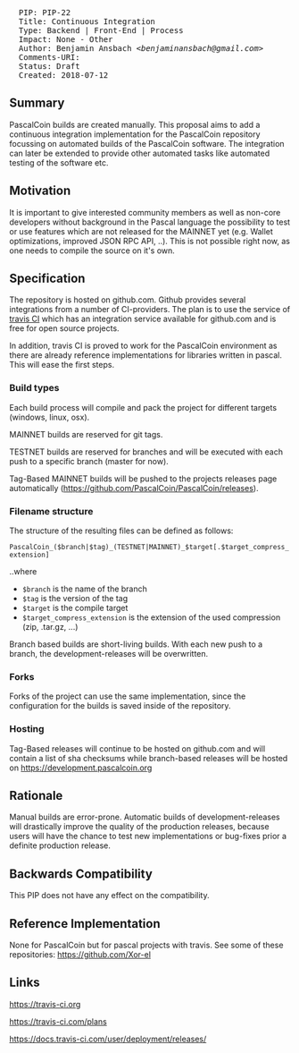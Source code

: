 <pre>
  PIP: PIP-22
  Title: Continuous Integration
  Type: Backend | Front-End | Process
  Impact: None - Other
  Author: Benjamin Ansbach <i>&lt;benjaminansbach@gmail.com&gt;</i>
  Comments-URI: 
  Status: Draft
  Created: 2018-07-12
</pre>

## Summary

PascalCoin builds are created manually. This proposal aims to add a continuous integration implementation for the PascalCoin repository focussing on automated builds of the PascalCoin software. The integration can later be extended to provide other automated tasks like automated testing of the software etc.

## Motivation

It is important to give interested community members as well as non-core developers without background in the Pascal language the possibility to test or use features which are not released for the MAINNET yet (e.g. Wallet optimizations, improved JSON RPC API, ..). This is not possible right now, as one needs to compile the source on it's own.

## Specification

The repository is hosted on github.com. Github provides several integrations from a number of CI-providers. The plan is to use the service of [travis CI](http://www.travis-ci.com) which has an integration service available for github.com and is free for open source projects.

In addition, travis CI is proved to work for the PascalCoin environment as there are already reference implementations for libraries written in pascal. This will ease the first steps.

### Build types

Each build process will compile and pack the project for different targets (windows, linux, osx). 

MAINNET builds are reserved for git tags. 

TESTNET builds are reserved for branches and will be executed with each push to a specific branch (master for now).

Tag-Based MAINNET builds will be pushed to the projects releases page automatically (https://github.com/PascalCoin/PascalCoin/releases).

### Filename structure

The structure of the resulting files can be defined as follows:

`PascalCoin_($branch|$tag)_(TESTNET|MAINNET)_$target[.$target_compress_extension]`

..where 

- `$branch` is the name of the branch
- `$tag` is the version of the tag
- `$target` is the compile target
- `$target_compress_extension` is the extension of the used compression (zip, .tar.gz, ...)

Branch based builds are short-living builds. With each new push to a branch, the development-releases will be overwritten.

### Forks

Forks of the project can use the same implementation, since the configuration for the builds is saved inside of the repository.

### Hosting

Tag-Based releases will continue to be hosted on github.com and will contain a list of sha checksums while branch-based releases will be hosted on https://development.pascalcoin.org

## Rationale

Manual builds are error-prone. Automatic builds of development-releases will drastically improve the quality of the production releases, because users will have the chance to test new implementations or bug-fixes prior a definite production release.

## Backwards Compatibility

This PIP does not have any effect on the compatibility.

## Reference Implementation

None for PascalCoin but for pascal projects with travis. See some of these repositories: https://github.com/Xor-el

## Links

https://travis-ci.org

https://travis-ci.com/plans

https://docs.travis-ci.com/user/deployment/releases/
